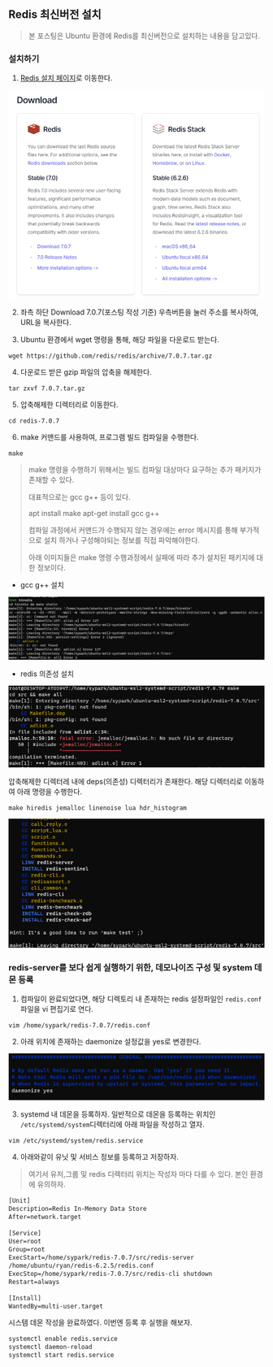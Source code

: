 ## Redis 최신버전 설치

> 본 포스팅은 Ubuntu 환경에 Redis를 최신버전으로 설치하는 내용을 담고있다.

### 설치하기

1. [Redis 설치 페이지](https://redis.io/download/)로 이동한다.

![img_53.png](img_53.png)

2. 좌측 하단 Download 7.0.7(포스팅 작성 기준) 우측버튼을 눌러 주소를 복사하여, URL을 복사한다.

3. Ubuntu 환경에서 wget 명령을 통해, 해당 파일을 다운로드 받는다.

```shell
wget https://github.com/redis/redis/archive/7.0.7.tar.gz
```

4. 다운로드 받은 gzip 파일의 압축을 해제한다.

```shell
tar zxvf 7.0.7.tar.gz
```

5. 압축해제한 디렉터리로 이동한다.

```shell
cd redis-7.0.7
```

6. make 커맨드를 사용하여, 프로그램 빌드 컴파일을 수행한다.

```shell
make
```

> make 명령을 수행하기 위해서는 빌드 컴파일 대상마다 요구하는 추가 패키지가 존재할 수 있다.
> 
> 대표적으로는 gcc g++ 등이 있다.
> 
> apt install make
> apt-get install gcc g++
> 
> 컴파일 과정에서 커맨드가 수행되지 않는 경우에는 error 메시지를 통해 부가적으로 설치 하거나 구성해야되는 정보를 직접 파악해야한다.
> 
> 아래 이미지들은 make 명령 수행과정에서 실패에 따라 추가 설치된 패키지에 대한 정보이다.

- gcc g++ 설치

![img_55.png](img_55.png)

- redis 의존성 설치

![img_56.png](img_56.png)

압축해제한 디렉터레 내에 deps(의존성) 디렉터리가 존재한다.
해당 디렉터리로 이동하여 아래 명령을 수행한다.
```shell
make hiredis jemalloc linenoise lua hdr_histogram
```

![img_57.png](img_57.png)

### redis-server를 보다 쉽게 실행하기 위한, 데모나이즈 구성 및 system 데몬 등록

1. 컴파일이 완료되었다면, 해당 디렉토리 내 존재하는 redis 설정파일인 `redis.conf` 파일을 vi 편집기로 연다.

```shell
vim /home/sypark/redis-7.0.7/redis.conf
```

2. 아래 위치에 존재하는 daemonize 설정값을 yes로 변경한다.

![img_54.png](img_54.png)

3. systemd 내 데몬을 등록하자. 일반적으로 데몬을 등록하는 위치인 `/etc/systemd/system`디렉터리에 아래 파일을 작성하고 열자.

```shell
vim /etc/systemd/system/redis.service 
```

4. 아래와같이 유닛 및 서비스 정보를 등록하고 저장하자.

> 여기서 유저,그룹 및 redis 디렉터리 위치는 작성자 마다 다를 수 있다. 본인 환경에 유의하자.

```shell
[Unit]
Description=Redis In-Memory Data Store
After=network.target

[Service]
User=root
Group=root
ExecStart=/home/sypark/redis-7.0.7/src/redis-server /home/ubuntu/ryan/redis-6.2.5/redis.conf
ExecStop=/home/sypark/redis-7.0.7/src/redis-cli shutdown
Restart=always

[Install]
WantedBy=multi-user.target
```

시스템 데몬 작성을 완료하였다. 이번엔 등록 후 실행을 해보자.

```shell
systemctl enable redis.service
systemctl daemon-reload
systemctl start redis.service
```